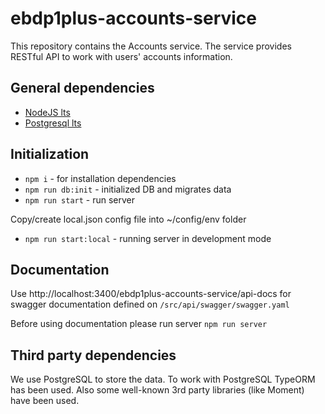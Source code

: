 # ebdp1plus-accounts-service

This repository contains the Accounts service.
The service provides RESTful API to work with users' accounts information.

## General dependencies

- [NodeJS lts](https://nodejs.org)
- [Postgresql lts](https://www.postgresql.org/download/)

## Initialization

- `npm i` - for installation dependencies
- `npm run db:init` - initialized DB and migrates data
- `npm run start` - run server

Copy/create local.json config file into ~/config/env folder

- `npm run start:local` - running server in development mode

## Documentation

Use http://localhost:3400/ebdp1plus-accounts-service/api-docs for swagger documentation defined on `/src/api/swagger/swagger.yaml`

Before using documentation please run server `npm run server`

## Third party dependencies

We use PostgreSQL to store the data.
To work with PostgreSQL TypeORM has been used.
Also some well-known 3rd party libraries (like Moment) have been used.
